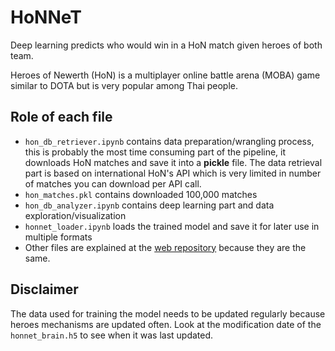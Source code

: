 # HoNNeT
Deep learning predicts who would win in a HoN match given heroes of both team.

Heroes of Newerth (HoN) is a multiplayer online battle arena (MOBA) game similar to DOTA
but is very popular among Thai people.

## Role of each file
- `hon_db_retriever.ipynb` contains data preparation/wrangling process, this is
  probably the most time consuming part of the pipeline, it downloads HoN
  matches and save it into a **pickle** file. The data retrieval part is based on
  international HoN's API which is very limited in number of matches you can download per API call.
- `hon_matches.pkl` contains downloaded 100,000 matches
- `hon_db_analyzer.ipynb` contains deep learning part and data
  exploration/visualization
- `honnet_loader.ipynb` loads the trained model and save it for later use in
  multiple formats
- Other files are explained at
  the [web repository](https://github.com/off99555/HoNNeT-web) because they are
  the same.

## Disclaimer
The data used for training the model needs to be updated regularly because heroes mechanisms are updated often.
Look at the modification date of the `honnet_brain.h5` to see when it was last updated.
